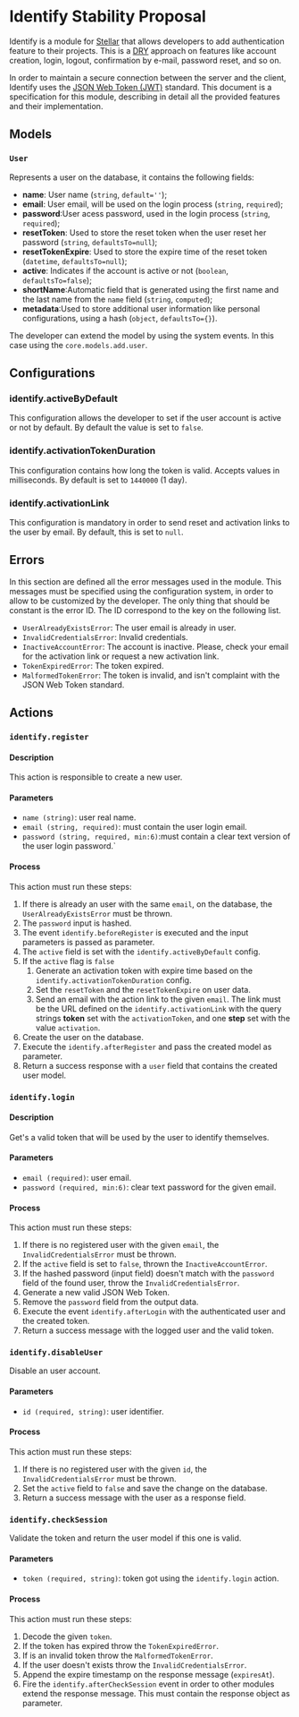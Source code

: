 # Identify Stability Proposal

Identify is a module for [Stellar](https://stellar-framework.com) that allows developers to add authentication feature to their projects. This is a [DRY](https://en.wikipedia.org/wiki/Don%27t_repeat_yourself) approach on features like account creation, login, logout, confirmation by e-mail, password reset, and so on.

In order to maintain a secure connection between the server and the client, Identify uses the [JSON Web Token (JWT)](https://tools.ietf.org/html/rfc7519) standard. This document is a specification for this module, describing in detail all the provided features and their implementation.

## Models

### `User`

Represents a user on the database, it contains the following fields:

* **name**: User name (`string`, `default=''`);
* **email**: User email, will be used on the login process (`string`, `required`);
* **password**:User acess password, used in the login process (`string`, `required`);
* **resetToken**: Used to store the reset token when the user reset her password (`string`, `defaultsTo=null`);
* **resetTokenExpire**: Used to store the expire time of the reset token (`datetime`, `defaultsTo=null`);
* **active**: Indicates if the account is active or not (`boolean`, `defaultsTo=false`);
* **shortName**:Automatic field that is generated using the first name and the last name from the `name` field (`string`, `computed`);
* **metadata**:Used to store additional user information like personal configurations, using a hash (`object`, `defaultsTo={}`).

The developer can extend the model by using the system events. In this case using the `core.models.add.user`.

## Configurations

### identify.activeByDefault

This configuration allows the developer to set if the user account is active or not by default. By default the value is set to `false`.

### identify.activationTokenDuration

This configuration contains how long the token is valid. Accepts values in milliseconds. By default is set to `1440000` (1 day).

### identify.activationLink

This configuration is mandatory in order to send reset and activation links to the user by email. By default, this is set to `null`.

## Errors

In this section are defined all the error messages used in the module. This messages must be specified using the configuration system, in order to allow to be customized by the developer. The only thing that should be constant is the error ID. The ID correspond to the key on the following list.

- `UserAlreadyExistsError`: The user email is already in user.
- `InvalidCredentialsError`: Invalid credentials.
- `InactiveAccountError`: The account is inactive. Please, check your email for the activation link or request a new activation link.
- `TokenExpiredError`: The token expired.
- `MalformedTokenError`: The token is invalid, and isn't complaint with the JSON Web Token standard.

## Actions

### `identify.register`

#### Description

This action is responsible to create a new user.

#### Parameters

- `name (string)`: user real name.
- `email (string, required)`: must contain the user login email.
- `password (string, required, min:6)`:must contain a clear text version of the user login password.`

#### Process

This action must run these steps:

1. If there is already an user with the same `email`, on the database, the `UserAlreadyExistsError` must be thrown.
2. The `password` input is hashed.
3. The event `identify.beforeRegister` is executed and the input parameters is passed as parameter.
4. The `active` field is set with the `identify.activeByDefault` config.
5. If the `active` flag is `false`
    1. Generate an activation token with expire time based on the `identify.activationTokenDuration` config.
    2. Set the `resetToken` and the `resetTokenExpire` on user data.
    3. Send an email with the action link to the given `email`. The link must be the URL defined on the `identify.activationLink` with the query strings **token** set with the `activationToken`, and one **step** set with the value `activation`.
6. Create the user on the database.
7. Execute the `identify.afterRegister` and pass the created model as parameter.
8. Return a success response with a `user` field that contains the created user model.

### `identify.login`

#### Description

Get's a valid token that will be used by the user to identify themselves.

#### Parameters

- `email (required)`: user email.
- `password (required, min:6)`: clear text password for the given email.

#### Process

This action must run these steps:

1. If there is no registered user with the given `email`, the `InvalidCredentialsError` must be thrown.
2. If the `active` field is set to `false`, thrown the `InactiveAccountError`.
3. If the hashed password (input field) doesn't match with the `password` field of the found user, throw the `InvalidCredentialsError`.
4. Generate a new valid JSON Web Token.
5. Remove the `password` field from the output data.
6. Execute the event `identify.afterLogin` with the authenticated user and the created token.
7. Return a success message with the logged user and the valid token.

### `identify.disableUser`

Disable an user account.

#### Parameters

- `id (required, string)`: user identifier.

#### Process

This action must run these steps:

1. If there is no registered user with the given `id`, the `InvalidCredentialsError` must be thrown.
2. Set the `active` field to `false` and save the change on the database.
3. Return a success message with the user as a response field.

### `identify.checkSession`

Validate the token and return the user model if this one is valid.

#### Parameters

- `token (required, string)`: token got using the `identify.login` action.

#### Process

This action must run these steps:

1. Decode the given `token`.
2. If the token has expired throw the `TokenExpiredError`.
3. If is an invalid token throw the `MalformedTokenError`.
4. If the user doesn't exists throw the `InvalidCredentialsError`.
5. Append the expire timestamp on the response message (`expiresAt`).
6. Fire the `identify.afterCheckSession` event in order to other modules extend the response message. This must contain the response object as parameter.
